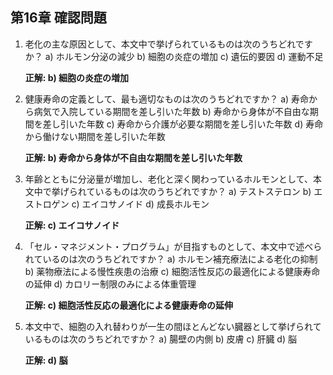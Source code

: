 ## 第16章 確認問題

1. 老化の主な原因として、本文中で挙げられているものは次のうちどれですか？
   a) ホルモン分泌の減少
   b) 細胞の炎症の増加
   c) 遺伝的要因
   d) 運動不足

   **正解: b) 細胞の炎症の増加**

2. 健康寿命の定義として、最も適切なものは次のうちどれですか？
   a) 寿命から病気で入院している期間を差し引いた年数
   b) 寿命から身体が不自由な期間を差し引いた年数
   c) 寿命から介護が必要な期間を差し引いた年数
   d) 寿命から働けない期間を差し引いた年数

   **正解: b) 寿命から身体が不自由な期間を差し引いた年数**

3. 年齢とともに分泌量が増加し、老化と深く関わっているホルモンとして、本文中で挙げられているものは次のうちどれですか？
   a) テストステロン
   b) エストロゲン
   c) エイコサノイド
   d) 成長ホルモン

   **正解: c) エイコサノイド**

4. 「セル・マネジメント・プログラム」が目指すものとして、本文中で述べられているのは次のうちどれですか？
   a) ホルモン補充療法による老化の抑制
   b) 薬物療法による慢性疾患の治療
   c) 細胞活性反応の最適化による健康寿命の延伸
   d) カロリー制限のみによる体重管理

   **正解: c) 細胞活性反応の最適化による健康寿命の延伸**

5. 本文中で、細胞の入れ替わりが一生の間ほとんどない臓器として挙げられているものは次のうちどれですか？
   a) 腸壁の内側
   b) 皮膚
   c) 肝臓
   d) 脳

   **正解: d) 脳**
